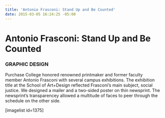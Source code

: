 ```yaml
---
title: 'Antonio Frasconi: Stand Up and Be Counted'
date: 2015-03-05 16:24:25 -05:00
---
```


<h1 class="p1">Antonio Frasconi: Stand Up and Be Counted</h1>
<h3 class="p2">GRAPHIC DESIGN</h3>
<p class="p2">Purchase College honored renowned printmaker and former faculty member Antonio Frasconi with several campus exhibitions. The exhibition title at the School of Art+Design reflected Frasconi’s main subject, social justice. We designed a mailer and a two-sided poster on thin newsprint. The newsprint’s transparencey allowed a multitude of faces to peer through the schedule on the other side.


<p class="p2">[imagelist id=1375]
